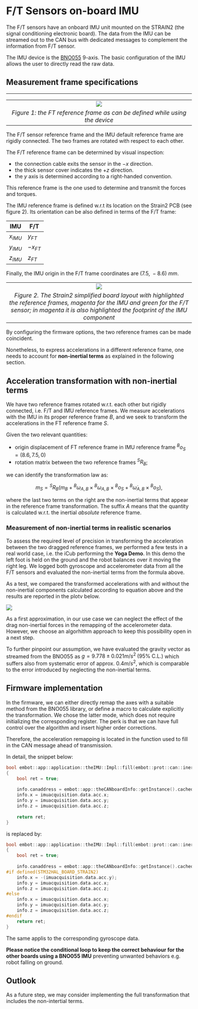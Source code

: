 # F/T Sensors on-board IMU
The F/T sensors have an onboard IMU unit mounted on the STRAIN2 (the signal conditioning electronic board). 
The data from the IMU can be streamed out to the CAN bus with dedicated messages to complement the information from F/T sensor.

The IMU device is the [BNO055](https://www.bosch-sensortec.com/media/boschsensortec/downloads/datasheets/bst-bno055-ds000.pdf) 9-axis.
The basic configuration of the IMU allows the user to directly read the raw data.

## Measurement frame specifications
----

| |
| :---: |
| ![](./img/ft-frame.png) |
| *Figure 1: the FT reference frame as can be defined while using the device* |

The F/T sensor reference frame and the IMU default reference frame are rigidly connected. The two frames are rotated with respect to each other.

The F/T reference frame can be determined by visual inspection:

- the connection cable exits the sensor in the $-x$ direction.
- the thick sensor cover indicates the $+z$ direction.
- the $y$ axis is determined according to a right-handed convention.

This reference frame is the one used to determine and transmit the forces and torques. 

The IMU reference frame is defined w.r.t its location on the Strain2 PCB (see figure 2).
Its orientation can be also defined in terms of the F/T frame:

| IMU | F/T |
|--|--|
| $x_{IMU}$ | $y_{FT}$  |
| $y_{IMU}$ | $-x_{FT}$ |
| $z_{IMU}$ | $z_{FT}$  |

Finally, the IMU origin in the F/T frame coordinates are $\left( 7.5, \; -8.6 \right)$ $mm$.

| |
| :---: |
| ![](./img/strain.png) |
| *Figure 2. The Strain2 simplified board layout with highlighted the reference frames, magenta for the IMU and green for the F/T sensor; in magenta it is also highlighted the footprint of the IMU component* |

By configuring the firmware options, the two reference frames can be made coincident.

Nonetheless, to express accelerations in a different reference frame, one needs to account for **non-inertial terms** as explained in the following section.

## Acceleration transformation with non-inertial terms

We have two reference frames rotated w.r.t. each other but rigidly connected, i.e. F/T and IMU reference frames.
We measure accelerations with the IMU in its proper reference frame *B*, and we seek to transform the accelerations in the FT reference frame *S*.

Given the two relevant quantities:

- origin displacement of FT reference frame in IMU reference frame ${}^B o_S = (8.6, 7.5, 0)$
- rotation matrix between the two reference frames ${}^SR_B$; 

we can identify the transformation law as:

$$
m_S = {}^S R_ B ( m_ B + {}^B \omega_{A,B} \times {}^B \omega_{A,B} \times {}^B o_S  + {}^B \dot{\omega}_{A,B} \times  {}^B o_S ),
$$

where the last two terms on the right are the non-inertial terms that appear in the reference frame transformation. The suffix *A* means that the quantity is 
calculated w.r.t. the inertial *absolute* reference frame. 

### Measurement of non-inertial terms in realistic scenarios

To assess the required level of precision in transforming the acceleration between the two dragged reference frames, we performed a few tests in a real world case, i.e. 
the iCub performing the **Yoga Demo**. In this demo the left foot is held on the ground and the robot balances over it moving the right leg. 
We logged both gyroscope and accelerometer data from all the F/T sensors and evaluated the non-inertial terms from the formula above.

As a test, we compared the transformed accelerations with and without the non-inertial components calculated according to equation above and the results are reported in the plotv below.

![](./img/noninertialterms_yogademo_rightlegandfoot.png)

As a first approximation, in our use case we can neglect the effect of the drag non-inertial forces in the remapping of the accelerometer data. 
However, we choose an algorhithm approach to keep this possibility open in a next step.

To further pinpoint our assumption, we have evaluated the gravity vector as streamed from the BNO055 as $g = 9.778\pm 0.021 m/s^2 \; (95\% \; \text{C.L.})$ which suffers also from systematic error of approx. $0.4 m/s^2$, which is comparable to the error introduced by neglecting the non-inertial terms.

## Firmware implementation
In the firmware, we can either directly remap the axes with a suitable method from the BNO055 library, or define a macro to calculate explicitly the transformation. 
We chose the latter mode, which does not require initializing the corresponding register. The perk is that we can have full control over the algorithm and insert higher order corrections. 

Therefore, the acceleration remapping is located in the function used to fill in the CAN message ahead of transmission.

In detail, the snippet below:

```c++
bool embot::app::application::theIMU::Impl::fill(embot::prot::can::inertial::periodic::Message_DIGITAL_ACCELEROMETER::Info &info)
{
    bool ret = true;
    
    info.canaddress = embot::app::theCANboardInfo::getInstance().cachedCANaddress();
    info.x = imuacquisition.data.acc.x;
    info.y = imuacquisition.data.acc.y;
    info.z = imuacquisition.data.acc.z;
         
    return ret;    
}
```

is replaced by:

```c++
bool embot::app::application::theIMU::Impl::fill(embot::prot::can::inertial::periodic::Message_DIGITAL_ACCELEROMETER::Info &info)
{
    bool ret = true;
    
    info.canaddress = embot::app::theCANboardInfo::getInstance().cachedCANaddress();
#if defined(STM32HAL_BOARD_STRAIN2)
    info.x = -(imuacquisition.data.acc.y);
    info.y = imuacquisition.data.acc.x;
    info.z = imuacquisition.data.acc.z;         
#else
    info.x = imuacquisition.data.acc.x;
    info.y = imuacquisition.data.acc.y;
    info.z = imuacquisition.data.acc.z;        	
#endif   
    return ret;    
}
```

The same applis to the corresponding gyroscope data. 

**Please notice the conditional loop to keep the correct behaviour for the other boards using a BNO055 IMU** preventing unwanted behaviors e.g. robot falling on ground. 

## Outlook
As a future step, we may consider implementing the full transformation that includes the non-intertial terms. 
